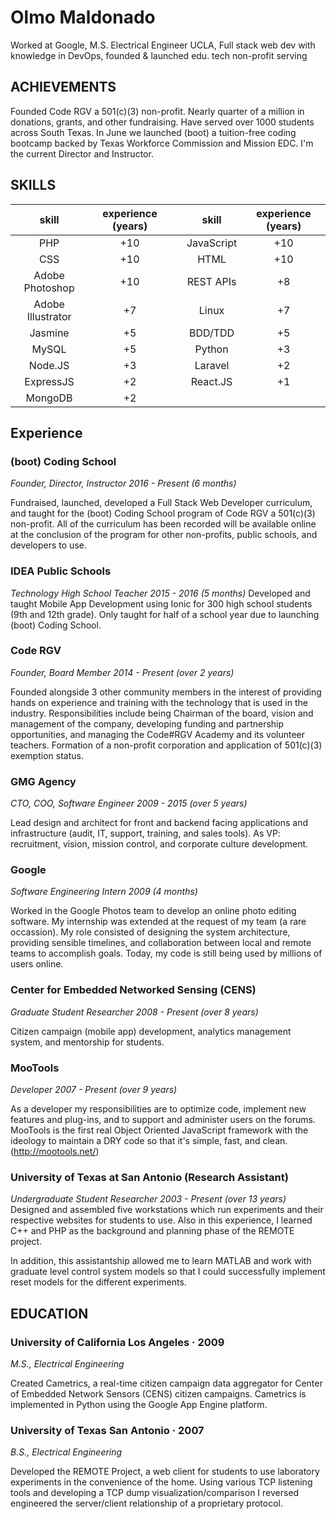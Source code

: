 # Olmo Maldonado
Worked at Google, M.S. Electrical Engineer UCLA, Full stack web dev with knowledge in DevOps, founded & launched edu. tech non-profit serving

## ACHIEVEMENTS

Founded Code RGV a 501(c)(3) non-profit. Nearly quarter of a million in donations, grants, and other fundraising. Have served over 1000 students across South Texas. In June we launched (boot) a tuition-free coding bootcamp backed by Texas Workforce Commission and Mission EDC. I'm the current Director and Instructor.

## SKILLS
| skill | experience (years) | | skill | experience (years) |
|:---:|:---:|---|:---:|:---:|
| PHP   | +10 | | JavaScript | +10 | 
| CSS | +10 | | HTML | +10 |
| Adobe Photoshop | +10 | | REST APIs | +8 |
| Adobe Illustrator | +7 | | Linux | +7 |
| Jasmine | +5 | | BDD/TDD | +5 |
| MySQL | +5 | | Python | +3 |
| Node.JS | +3 | | Laravel | +2 |
| ExpressJS | +2 | | React.JS | +1 |
| MongoDB | +2 | | | | 

## Experience

### (boot) Coding School
_Founder, Director, Instructor 2016 - Present (6 months)_

Fundraised, launched, developed a Full Stack Web Developer curriculum, and taught for the (boot) Coding School program of Code RGV a 501(c)(3) non-profit. All of the curriculum has been recorded will be available online at the conclusion of the program for other non-profits, public schools, and developers to use.

### IDEA Public Schools
_Technology High School Teacher 2015 - 2016 (5 months)_
Developed and taught Mobile App Development using Ionic for 300 high school students (9th and 12th grade). Only taught for half of a school year due to launching (boot) Coding School.

### Code RGV
_Founder, Board Member 2014 - Present (over 2 years)_

Founded alongside 3 other community members in the interest of providing hands on experience and training with the technology that is used in the industry. Responsibilities include being Chairman of the board, vision and management of the company, developing funding and partnership opportunities, and managing the Code#RGV Academy and its volunteer teachers. Formation of a non-profit corporation and application of 501(c)(3) exemption status.

### GMG Agency
_CTO, COO, Software Engineer 2009 - 2015 (over 5 years)_

Lead design and architect for front and backend facing applications and infrastructure (audit, IT, support, training, and sales tools). As VP: recruitment, vision, mission control, and corporate culture development.

### Google
_Software Engineering Intern 2009 (4 months)_

Worked in the Google Photos team to develop an online photo editing software. My internship was extended at the request of my team (a rare occassion). My role consisted of designing the system architecture, providing sensible timelines, and collaboration between local and remote teams to accomplish goals. Today, my code is still being used by millions of users online.

### Center for Embedded Networked Sensing (CENS)
_Graduate Student Researcher 2008 - Present (over 8 years)_

Citizen campaign (mobile app) development, analytics management system, and mentorship for students.

### MooTools
_Developer 2007 - Present (over 9 years)_

As a developer my responsibilities are to optimize code, implement new features and plug-ins, and to support and administer users on the forums. MooTools is the first real Object Oriented JavaScript framework with the ideology to maintain a DRY code so that it's simple, fast, and clean. (http://mootools.net/)

### University of Texas at San Antonio (Research Assistant)
_Undergraduate Student Researcher 2003 - Present (over 13 years)_
Designed and assembled five workstations which run experiments and their respective websites for students to use. Also in this experience, I learned C++ and PHP as the background and planning phase of the REMOTE project.

In addition, this assistantship allowed me to learn MATLAB and work with graduate level control system models so that I could successfully implement reset models for the different experiments.


## EDUCATION

### University of California Los Angeles · 2009
_M.S., Electrical Engineering_

Created Cametrics, a real-time citizen campaign data aggregator for Center of Embedded Network Sensors (CENS) citizen campaigns. Cametrics is implemented in Python using the Google App Engine platform.


### University of Texas San Antonio · 2007
_B.S., Electrical Engineering_

Developed the REMOTE Project, a web client for students to use laboratory experiments in the convenience of the home. Using various TCP listening tools and developing a TCP dump visualization/comparison I reversed engineered the server/client relationship of a proprietary protocol.
